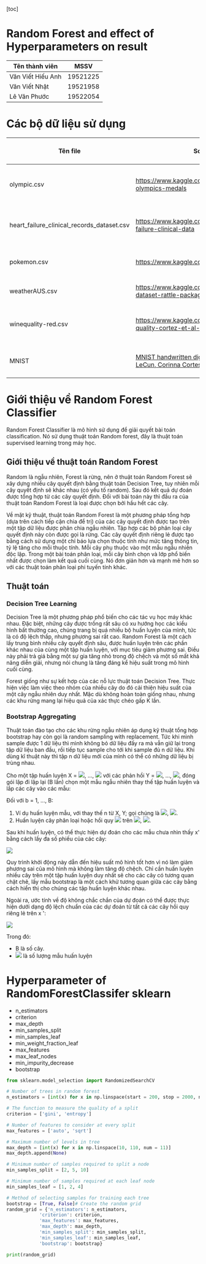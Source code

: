 [toc]

# Random Forest and effect of Hyperparameters on result

| Tên thành viên    | MSSV     |
| ----------------- | -------- |
| Văn Viết Hiếu Anh | 19521225 |
| Văn Viết Nhật     | 19521958 |
| Lê Văn Phước      | 19522054 |

# Các bộ dữ liệu sử dụng

| Tên file                                   | Source                                                       | Tên bộ dữ liệu               | Số parameter | Thông tin dự đoán                 | Số lượng record |
| ------------------------------------------ | ------------------------------------------------------------ | ---------------------------- | ------------ | --------------------------------- | --------------- |
| olympic.csv                                | https://www.kaggle.com/divyansh22/summer-olympics-medals     | Dữ liệu về trao giải Olympic | 10           | Loại huân chương nhận được ?      | 15433           |
| heart_failure_clinical_records_dataset.csv | https://www.kaggle.com/andrewmvd/heart-failure-clinical-data | Dữ liệu về suy tim           | 12           | Người đó có tử vong do bệnh tim ? | 299             |
| pokemon.csv                                | https://www.kaggle.com/abcsds/pokemon                        | Dữ liệu về Pokemon           | 12           | Có phải pokemon huyền thoại ?     | 800             |
| weatherAUS.csv                             | https://www.kaggle.com/jsphyg/weather-dataset-rattle-package | Dữ liệu thời tiết ở Úc       | 22           | Ngày mai có mưa ?                 | 145460          |
| winequality-red.csv                        | https://www.kaggle.com/uciml/red-wine-quality-cortez-et-al-2009 | Dữ liệu về rượu vang đỏ      | 11           | Chất lượng rượu bao nhiêu điểm ?  | 1599            |
| MNIST                                      | [MNIST handwritten digit database, Yann LeCun, Corinna Cortes and Chris Burges](http://yann.lecun.com/exdb/mnist/) | Dữ liệu chữ số viết tay      | 784          | Hình ảnh là số mấy (0-9) ?        | 60000           |

# Giới thiệu về Random Forest Classifier

Random Forest Classifier là mô hình sử dụng để giải quyết bài toán classification. Nó sử dụng thuật toán Random forest, đây là thuật toán supervised learning trong máy học.
## Giới thiệu về thuật toán Random Forest
Random là ngẫu nhiên, Forest là rừng, nên ở thuật toán Random Forest sẽ xây dựng nhiều cây quyết định bằng thuật toán Decision Tree, tuy nhiên mỗi cây quyết định sẽ khác nhau (có yếu tố random). Sau đó kết quả dự đoán được tổng hợp từ các cây quyết định.
Đối với bài toán này thì đầu ra của thuật toán Random Forest là loại được chọn bởi hầu hết các cây.

Về mặt kỹ thuật, thuật toán Random Forest là một phương pháp tổng hợp (dựa trên cách tiếp cận chia để trị) của các cây quyết định được tạo trên một tập dữ liệu được phân chia ngẫu nhiên. Tập hợp các bộ phân loại cây quyết định này còn được gọi là rừng. Các cây quyết định riêng lẻ được tạo bằng cách sử dụng một chỉ báo lựa chọn thuộc tính như mức tăng thông tin, tỷ lệ tăng cho mỗi thuộc tính. Mỗi cây phụ thuộc vào một mẫu ngẫu nhiên độc lập. Trong một bài toán phân loại, mỗi cây bình chọn và lớp phổ biến nhất được chọn làm kết quả cuối cùng. Nó đơn giản hơn và mạnh mẽ hơn so với các thuật toán phân loại phi tuyến tính khác.

## Thuật toán

### Decision Tree Learning

Decision Tree là một phương pháp phổ biến cho các tác vụ học máy khác nhau. Đặc biệt, những cây được trồng rất sâu có xu hướng học các kiểu hình bất thường cao, chúng trang bị quá nhiều bộ huấn luyện của mình, tức là có độ lệch thấp, nhưng phương sai rất cao. Random Forest là một cách lấy trung bình nhiều cây quyết định sâu, được huấn luyện trên các phần khác nhau của cùng một tập huấn luyện, với mục tiêu giảm phương sai. Điều này phải trả giá bằng một sự gia tăng nhỏ trong độ chệch và một số mất khả năng diễn giải, nhưng nói chung là tăng đáng kể hiệu suất trong mô hình cuối cùng.

Forest giống như sự kết hợp của các nỗ lực thuật toán Decision Tree. Thực hiện việc làm việc theo nhóm của nhiều cây do đó cải thiện hiệu suất của một cây ngẫu nhiên duy nhất. Mặc dù không hoàn toàn giống nhau, nhưng các khu rừng mang lại hiệu quả của xác thực chéo gấp K lần.

### Bootstrap Aggregating

Thuật toán đào tạo cho các khu rừng ngẫu nhiên áp dụng kỹ thuật tổng hợp bootstrap hay còn gọi là random sampling with replacement. Tức khi mình sample được 1 dữ liệu thì mình không bỏ dữ liệu đấy ra mà vẫn giữ lại trong tập dữ liệu ban đầu, rồi tiếp tục sample cho tới khi sample đủ n dữ liệu. Khi dùng kĩ thuật này thì tập n dữ liệu mới của mình có thể có những dữ liệu bị trùng nhau.

Cho một tập huấn luyện X = <img src="https://render.githubusercontent.com/render/math?math=x_{1}">, ..., <img src="https://render.githubusercontent.com/render/math?math=x_{n}"> với các phản hồi Y = <img src="https://render.githubusercontent.com/render/math?math=y_{1}">, ..., <img src="https://render.githubusercontent.com/render/math?math=y_{n}">, đóng gói lặp đi lặp lại (B lần) chọn một mẫu ngẫu nhiên thay thế tập huấn luyện và lắp các cây vào các mẫu:

Đối với b = 1, ..., B:

1. Ví dụ huấn luyện mẫu, với thay thế n từ X, Y; gọi chúng là <img src="https://render.githubusercontent.com/render/math?math=X_{b}">, <img src="https://render.githubusercontent.com/render/math?math=Y_{b}">.
2. Huấn luyện cây phân loại hoặc hồi quy <img src="https://render.githubusercontent.com/render/math?math=f_{b}"> trên <img src="https://render.githubusercontent.com/render/math?math=X_{b}">, <img src="https://render.githubusercontent.com/render/math?math=Y_{b}">.

Sau khi huấn luyện, có thể thực hiện dự đoán cho các mẫu chưa nhìn thấy x' bằng cách lấy đa số phiếu của các cây:

<img src="https://render.githubusercontent.com/render/math?math=\hat{f} = \frac{1}{B} \sum_{b=1}^{B} f_{b} (x')">

Quy trình khởi động này dẫn đến hiệu suất mô hình tốt hơn vì nó làm giảm phương sai của mô hình mà không làm tăng độ chệch. Chỉ cần huấn luyện nhiều cây trên một tập huấn luyện duy nhất sẽ cho các cây có tương quan chặt chẽ, lấy mẫu bootstrap là một cách khử tương quan giữa các cây bằng cách hiển thị cho chúng các tập huấn luyện khác nhau. 

Ngoài ra, ước tính về độ không chắc chắn của dự đoán có thể được thực hiện dưới dạng độ lệch chuẩn của các dự đoán từ tất cả các cây hồi quy riêng lẻ trên x ':

<img src="https://render.githubusercontent.com/render/math?math=\sigma = \sqrt{\frac{\sum_{b=1}^{B}(f_{b}(x') - \hat{f})^{2}}{B - 1}}">

Trong đó: 
+ B là số cây.
+ <img src="https://render.githubusercontent.com/render/math?math=x_{i}"> là số lượng mẫu huấn luyện

# Hyperparameter of RandomForestClassifer sklearn

+ n_estimators
+ criterion
+ max_depth
+ min_samples_split
+ min_samples_leaf
+ min_weight_fraction_leaf
+ max_features
+ max_leaf_nodes
+ min_impurity_decrease
+ bootstrap    

```python
from sklearn.model_selection import RandomizedSearchCV

# Number of trees in random forest
n_estimators = [int(x) for x in np.linspace(start = 200, stop = 2000, num = 10)]

# The function to measure the quality of a split
criterion = ['gini', 'entropy']

# Number of features to consider at every split
max_features = ['auto', 'sqrt']

# Maximum number of levels in tree
max_depth = [int(x) for x in np.linspace(10, 110, num = 11)]
max_depth.append(None)

# Minimum number of samples required to split a node
min_samples_split = [2, 5, 10]

# Minimum number of samples required at each leaf node
min_samples_leaf = [1, 2, 4]

# Method of selecting samples for training each tree
bootstrap = [True, False]# Create the random grid
random_grid = {'n_estimators': n_estimators,
            'criterion': criterion,
            'max_features': max_features,
            'max_depth': max_depth,
            'min_samples_split': min_samples_split,
            'min_samples_leaf': min_samples_leaf,
            'bootstrap': bootstrap}

print(random_grid)
```
